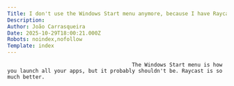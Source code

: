 ```yaml
---
Title: I don't use the Windows Start menu anymore, because I have Raycast instead
Description: 
Author: João Carrasqueira
Date: 2025-10-29T18:00:21.000Z
Robots: noindex,nofollow
Template: index
---
```


                                            The Windows Start menu is how you launch all your apps, but it probably shouldn't be. Raycast is so much better.
                                        